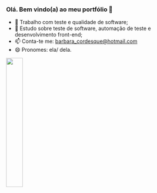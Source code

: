 ### Olá. Bem vindo(a) ao meu portfólio 👋

- 🔭 Trabalho com teste e qualidade de software;
- 🌱 Estudo sobre teste de software, automação de teste e desenvolvimento front-end;
- 📫 Conta-te me: barbara_cordesque@hotmail.com
- 😄 Pronomes: ela/ dela.

<div>
  <a href="https://github.com/barbaracordesque">
  <img width="30%" src="https://github-readme-stats.vercel.app/api/top-langs/?username=barbaracordesque&layout=compact&langs_count=7&theme=onedark"/>
</div>
